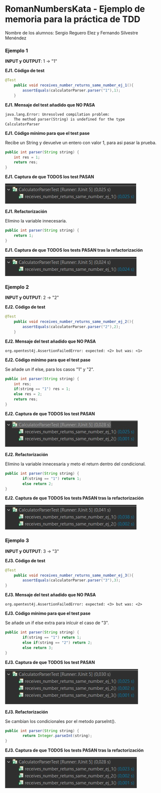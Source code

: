 # RomanNumbersKata - Ejemplo de memoria para la práctica de TDD

Nombre de los alumnos: Sergio Reguero Elez y Fernando Silvestre Menéndez

### Ejemplo 1

**INPUT y OUTPUT**: 1 -> "1"

**EJ1. Código de test**
```java
@Test
    public void receives_number_returns_same_number_ej_1(){
		assertEquals(calculatorParser.parser("1"),1);
	}
```

**EJ1. Mensaje del test añadido que NO PASA**

```log
java.lang.Error: Unresolved compilation problem: 
	The method parser(String) is undefined for the type CalculatorParser
```

**EJ1. Código mínimo para que el test pase**

Recibe un String y devuelve un entero con valor 1, para asi pasar la prueba.

```java
public int parser(String string) { 
	int res = 1;
	return res;
}
```

**EJ1. Captura de que TODOS los test PASAN**

![Pasa](capturas/Ej_1_pasa.jpg "Pasa")

**EJ1. Refactorización**

Elimino la variable innecesaria.

```java
public int parser(String string) { 
	return 1;
}
```
**EJ1. Captura de que TODOS los tests PASAN tras la refactorización**

![Pasa](capturas/Ej_1_pasa_refact.jpg "Pasa")


### Ejemplo 2

**INPUT y OUTPUT**: 2 -> "2"

**EJ2. Código de test**
```java
@Test
    public void receives_number_returns_same_number_ej_2(){
		assertEquals(calculatorParser.parser("2"),2);
	}
```

**EJ2. Mensaje del test añadido que NO PASA**

```log
org.opentest4j.AssertionFailedError: expected: <2> but was: <1>

```

**EJ2. Código mínimo para que el test pase**

Se añade un if else, para los casos "1" y "2".

```java
public int parser(String string) {
	int res;
	if(string == "1") res = 1;
	else res = 2;
	return res;
}
```

**EJ2. Captura de que TODOS los test PASAN**

![Pasa](capturas/Ej_2_pasa.jpg "Pasa")

**EJ2. Refactorización**

Elimino la variable innecesaria y meto el return dentro del condicional.

```java
public int parser(String string) {
		if(string == "1") return 1;
		else return 2;
}
```
**EJ2. Captura de que TODOS los tests PASAN tras la refactorización**

![Pasa](capturas/Ej_2_pasa_refact.jpg "Pasa")



### Ejemplo 3

**INPUT y OUTPUT**: 3 -> "3"

**EJ3. Código de test**
```java
@Test
    public void receives_number_returns_same_number_ej_3(){
		assertEquals(calculatorParser.parser("3"),3);
}
```

**EJ3. Mensaje del test añadido que NO PASA**

```log
org.opentest4j.AssertionFailedError: expected: <3> but was: <2>

```

**EJ3. Código mínimo para que el test pase**

Se añade un if else extra para inlcuir el caso de "3".

```java
public int parser(String string) {
		if(string == "1") return 1;
		else if(string == "2") return 2;
		else return 3;
}
```

**EJ3. Captura de que TODOS los test PASAN**

![Pasa](capturas/Ej_3_pasa.jpg "Pasa")

**EJ3. Refactorización**

Se cambian los condicionales por el metodo parseInt().

```java
public int parser(String string) {
		return Integer.parseInt(string);
}
```
**EJ3. Captura de que TODOS los tests PASAN tras la refactorización**

![Pasa](capturas/Ej_3_pasa_refact.jpg "Pasa")